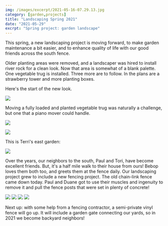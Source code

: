 ```yaml
---
img: /images/excerpt/2021-05-16-07.29.13.jpg
category: [garden,projects]
title: "Landscaping Spring 2021"
date: "2021-05-29"
excrpt: "Spring project: garden landscape"
---
```

This spring, a new landscaping project is moving forward, to make garden maintenance a bit easier, and to enhance quality of life with our good friends across the south fence.  

Older planting areas were removed, and a landscaper was hired to install river rock for a clean look.  Now that area is somewhat of a blank palette.   One vegetable trug is installed.  Three more are to follow.  In the plans are a strawberry tower and more planting boxes.  

Here's the start of the new look.

![](/images/landscape/overview.jpg)

Moving a fully loaded and planted vegetable trug was naturally a challenge, but one that a piano mover could handle.

![](/images/landscape/moving-the-trug.jpg)

![](/images/landscape/installed-trug.jpg)

This is Terri's east garden:

![](/images/landscape/terris-east-garden.jpg)

Over the years, our neighbors to the south,  Paul and Tori, have become excellent friends.   But, it's a half mile walk to their house from ours!   Bebop loves them both too, and greets them at the fence daily.   Our landscaping project grew to include a new fencing project. The old chain-link fence came down today.  Paul and Duane got to use their muscles and ingenuity to remove it and pull the fence posts that were set in plenty of concrete!

![](/images/landscape/fence1.jpg)
![](/images/landscape/fence2.jpg)
![](/images/landscape/fence3.jpg)
![](/images/landscape/fence4.jpg)

Next up:  with some help from a fencing contractor, a semi-private vinyl fence will go up.  It will include a garden gate connecting our yards, so in 2021 we become backyard neighbors!
